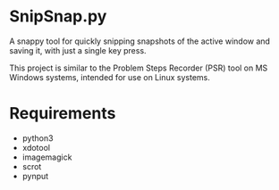 # SnipSnap.py
A snappy tool for quickly snipping snapshots of the active window and saving it, with just a single key press.

This project is similar to the Problem Steps Recorder (PSR) tool on MS Windows systems, intended for use on Linux systems.

# Requirements
- python3
- xdotool
- imagemagick
- scrot
- pynput
